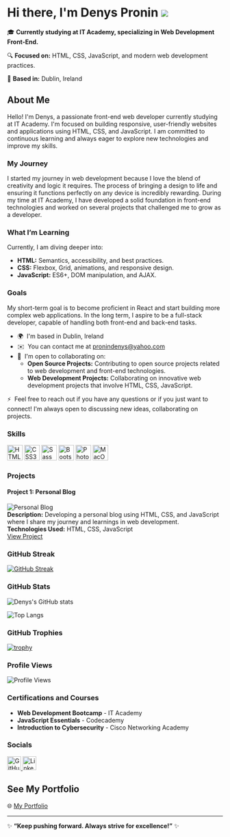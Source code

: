 # Hi there, I'm Denys Pronin ![](https://user-images.githubusercontent.com/18350557/176309783-0785949b-9127-417c-8b55-ab5a4333674e.gif)

🎓 **Currently studying at IT Academy, specializing in Web Development Front-End.**

🔍 **Focused on:** HTML, CSS, JavaScript, and modern web development practices.

📍 **Based in:** Dublin, Ireland

## About Me

Hello! I'm Denys, a passionate front-end web developer currently studying at IT Academy. I'm focused on building responsive, user-friendly websites and applications using HTML, CSS, and JavaScript. I am committed to continuous learning and always eager to explore new technologies and improve my skills.

### My Journey

I started my journey in web development because I love the blend of creativity and logic it requires. The process of bringing a design to life and ensuring it functions perfectly on any device is incredibly rewarding. During my time at IT Academy, I have developed a solid foundation in front-end technologies and worked on several projects that challenged me to grow as a developer.

### What I’m Learning

Currently, I am diving deeper into:
- **HTML:** Semantics, accessibility, and best practices.
- **CSS:** Flexbox, Grid, animations, and responsive design.
- **JavaScript:** ES6+, DOM manipulation, and AJAX.

### Goals

My short-term goal is to become proficient in React and start building more complex web applications. In the long term, I aspire to be a full-stack developer, capable of handling both front-end and back-end tasks.

* 🌍  I'm based in Dublin, Ireland
* ✉️  You can contact me at [pronindenys@yahoo.com](mailto:pronindenys@yahoo.com)
* 🤝  I'm open to collaborating on:
  - **Open Source Projects:** Contributing to open source projects related to web development and front-end technologies.
  - **Web Development Projects:** Collaborating on innovative web development projects that involve HTML, CSS, JavaScript.

⚡  Feel free to reach out if you have any questions or if you just want to connect! I'm always open to discussing new ideas, collaborating on projects.

### Skills

<p align="left">
<a href="https://developer.mozilla.org/en-US/docs/Glossary/HTML5" target="_blank" rel="noreferrer"><img src="https://raw.githubusercontent.com/danielcranney/readme-generator/main/public/icons/skills/html5-colored.svg" width="36" height="36" alt="HTML5" /></a>
<a href="https://www.w3.org/TR/CSS/#css" target="_blank" rel="noreferrer"><img src="https://raw.githubusercontent.com/danielcranney/readme-generator/main/public/icons/skills/css3-colored.svg" width="36" height="36" alt="CSS3" /></a>
<a href="https://sass-lang.com/" target="_blank" rel="noreferrer"><img src="https://raw.githubusercontent.com/danielcranney/readme-generator/main/public/icons/skills/sass-colored.svg" width="36" height="36" alt="Sass" /></a>
<a href="https://getbootstrap.com/" target="_blank" rel="noreferrer"><img src="https://raw.githubusercontent.com/danielcranney/readme-generator/main/public/icons/skills/bootstrap-colored.svg" width="36" height="36" alt="Bootstrap" /></a>
<a href="https://www.adobe.com/uk/products/photoshop.html" target="_blank" rel="noreferrer"><img src="https://raw.githubusercontent.com/danielcranney/readme-generator/main/public/icons/skills/photoshop-colored.svg" width="36" height="36" alt="Photoshop" /></a>
<a href="https://apple.com" target="_blank" rel="noreferrer"><img src="https://raw.githubusercontent.com/danielcranney/readme-generator/main/public/icons/skills/macos-colored.svg" width="36" height="36" alt="MacOS" /></a>
</p>

### Projects

#### Project 1: Personal Blog
![Personal Blog](https://via.placeholder.com/400x300)  
**Description:** Developing a personal blog using HTML, CSS, and JavaScript where I share my journey and learnings in web development.  
**Technologies Used:** HTML, CSS, JavaScript  
[View Project](https://github.com/ProninDenys/personal-blog)

### GitHub Streak

[![GitHub Streak](http://github-readme-streak-stats.herokuapp.com?user=ProninDenys&theme=radical&date_format=M%20j%5B%2C%20Y%5D)](https://git.io/streak-stats)

### GitHub Stats

![Denys's GitHub stats](https://github-readme-stats.vercel.app/api?username=ProninDenys&show_icons=true&theme=radical)

![Top Langs](https://github-readme-stats.vercel.app/api/top-langs/?username=ProninDenys&layout=compact&theme=radical)

### GitHub Trophies

[![trophy](https://github-profile-trophy.vercel.app/?username=ProninDenys&theme=radical)](https://github.com/ryo-ma/github-profile-trophy)

### Profile Views

![Profile Views](https://komarev.com/ghpvc/?username=ProninDenys&style=flat-square&color=blue)

### Certifications and Courses

- **Web Development Bootcamp** - IT Academy
- **JavaScript Essentials** - Codecademy
- **Introduction to Cybersecurity** - Cisco Networking Academy

### Socials

<p align="left">
<a href="https://www.github.com/ProninDenys" target="_blank" rel="noreferrer">
<img src="https://raw.githubusercontent.com/danielcranney/readme-generator/main/public/icons/socials/github.svg" width="32" height="32" alt="GitHub" />
</a>
<a href="https://www.linkedin.com/in/yourlinkedinprofile/" target="_blank" rel="noreferrer">
<img src="https://raw.githubusercontent.com/danielcranney/readme-generator/main/public/icons/socials/linkedin.svg" width="32" height="32" alt="LinkedIn" />
</a>
</p>

## See My Portfolio

🌐 [My Portfolio](http://your-portfolio-url.com)

---

✨ **“Keep pushing forward. Always strive for excellence!”** ✨
